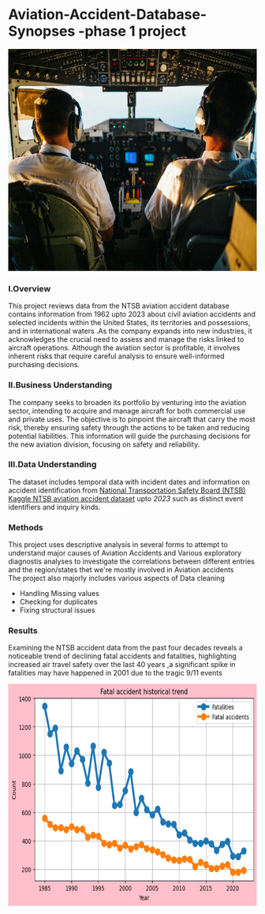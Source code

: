 # Aviation-Accident-Database-Synopses -phase 1 project
<img src="cockpit.jpg" alt="Cockpit" width="650" height="450">

### I.Overview
This project reviews data from the NTSB aviation accident database contains information from 1962 upto 2023 about civil aviation accidents and selected incidents within the United States, its territories and possessions, and in international waters .As the company expands into new industries, it acknowledges the crucial need to assess and manage the risks linked to aircraft operations. Although the aviation sector is profitable, it involves inherent risks that require careful analysis to ensure well-informed purchasing decisions.

### II.Business Understanding
The company seeks to broaden its portfolio by venturing into the aviation sector, intending to acquire and manage aircraft for both commercial use and private uses. The objective is to pinpoint the aircraft that carry the most risk, thereby ensuring safety through the actions to be taken and reducing potential liabilities. This information will guide the purchasing decisions for the new aviation division, focusing on safety and reliability.

### III.Data Understanding
The dataset includes temporal data with incident dates and information on accident identification from 
[National Transportation Safety Board (NTSB)](http://www.ntsb.gov/) <br>
[Kaggle NTSB aviation accident dataset](https://www.kaggle.com/datasets/khsamaha/aviation-accident-database-synopses) 
upto *2023* such as distinct event identifiers and inquiry kinds. 

### Methods
This project uses descriptive analysis in several forms to attempt to understand major causes of Aviation Accidents and Various exploratory diagnostis analyses to investigate the correlations between different entries and the region/states thet we're mostly involved in Aviation accidents <br>
The project also majorly includes various aspects of Data cleaning
* Handling Missing values
* Checking for duplicates
* Fixing structural issues

### Results
Examining the NTSB accident data from the past four decades reveals a noticeable trend of declining fatal accidents and fatalities, highlighting increased air travel safety over the last 40 years ,a significant spike in fatalities may have happened in 2001 due to the tragic 9/11 events

<img src="Visualisations/Trend fatal accidents.png" alt="Trend" width="650" height="450">

